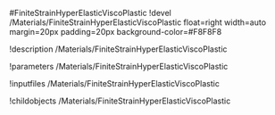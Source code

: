 <!-- MOOSE Object Documentation Stub: Remove this when content is added. -->
#FiniteStrainHyperElasticViscoPlastic
!devel /Materials/FiniteStrainHyperElasticViscoPlastic float=right width=auto margin=20px padding=20px background-color=#F8F8F8

!description /Materials/FiniteStrainHyperElasticViscoPlastic

!parameters /Materials/FiniteStrainHyperElasticViscoPlastic

!inputfiles /Materials/FiniteStrainHyperElasticViscoPlastic

!childobjects /Materials/FiniteStrainHyperElasticViscoPlastic
